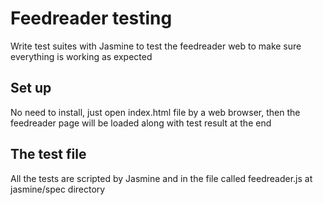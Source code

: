 # Feedreader testing

Write test suites with Jasmine to test the feedreader web to make sure everything is working as expected

## Set up

No need to install, just open index.html file by a web browser, then the feedreader page will be loaded along with test result at the end

## The test file

All the tests are scripted by Jasmine and in the file called feedreader.js at jasmine/spec directory
